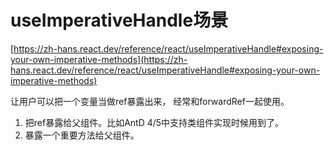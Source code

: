 # useImperativeHandle场景

[https://zh-hans.react.dev/reference/react/useImperativeHandle#exposing-your-own-imperative-methods](https://zh-hans.react.dev/reference/react/useImperativeHandle#exposing-your-own-imperative-methods)

让用户可以把一个变量当做ref暴露出来， 经常和forwardRef一起使用。

1. 把ref暴露给父组件。比如AntD 4/5中支持类组件实现时候用到了。
2. 暴露一个重要方法给父组件。
